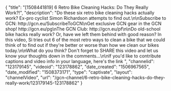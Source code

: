 {
    "title": "[1508441819] 6 Retro Bike Cleaning Hacks: Do They Really Work?!",
    "description": "Do these six retro bike cleaning hacks actually work? Ex-pro cyclist Simon Richardson attempts to find out.\n\nSubscribe to GCN: http:\/\/gcn.eu\/SubscribeToGCN\nGet exclusive GCN gear in the GCN shop! http:\/\/gcn.eu\/pg\nThe GCN Club: http:\/\/gcn.eu\/pf\n\nDo old-school bike hacks really work? Or, have we left them behind with good reason? In this video, Si tries out 6 of the most retro ways to clean a bike that we could think of to find out if they're better or worse than how we clean our bikes today.\n\nWhat do you think? Don't forget to SHARE this video and let us know your thoughts down in the comments...\n\nIf you'd like to contribute captions and video info in your language, here's the link ",
    "channelid": "123179145",
    "videoid": "123178862",
    "date_created": "1506967565",
    "date_modified": "1508373171",
    "type": "captivate",
    "layout": "channelVideo",
    "url": "\/gcn-channel\/6-retro-bike-cleaning-hacks-do-they-really-work\/123179145-123178862"
}